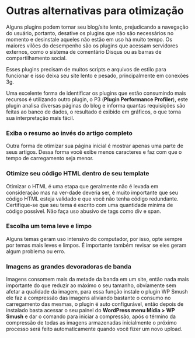 # Outras alternativas para otimização

Alguns plugins podem tornar seu blog/site lento, prejudicando a navegação do usuário, portanto, desative os plugins que não são necessários no momento e desinstale aqueles não estão em uso há muito tempo. Os maiores vilões do desempenho são os plugins que acessam servidores externos, como o sistema de comentário Disqus ou as barras de compartilhamento social. 

Esses plugins precisam de muitos scripts e arquivos de estilo para funcionar e isso deixa seu site lento e pesado, principalmente em conexões 3g.

Uma excelente forma de identificar os plugins que estão consumindo mais recursos é utilizando outro plugin, o P3 (**Plugin Performance Profiler**), este plugin analisa diversas páginas do blog e informa quantas requisições são feitas ao banco de dados, o resultado é exibido em gráficos, o que torna sua interpretação mais fácil.

### Exiba o resumo ao invés do artigo completo

Outra forma de otimizar sua página inicial é mostrar apenas uma parte de seus artigos. Dessa forma você exibe menos caracteres e faz com que o tempo de carregamento seja menor.

### Otimize seu código HTML dentro de seu template

Otimizar  o HTML é uma etapa que geralmente não é levada em consideração mas na ver-dade deveria ser, é muito importante que seu código HTML esteja validado e que você não tenha código redundante. Certifique-se que seu tema é escrito com uma quantidade mínima de código possível. Não faça uso abusivo de tags como div e span.

### Escolha um tema leve e limpo

Alguns temas geram uso intensivo do computador, por isso, opte sempre por temas mais leves e limpos. É importante também revisar se eles geram algum problema ou erro.

### Imagens as grandes devoradoras de banda

Imagens consomem mais da metade da banda em um site, então nada mais importante do que reduzir ao máximo o seu tamanho,  obviamente sem afetar a qualidade da imagem, para essa função instale o plugin WP Smush ele faz a compressão das imagens aliviando bastante o consumo no carregamento das mesmas, o plugin é auto configurável, então depois de instalado basta acessar o seu painel do **WordPress menu Mídia > WP Smush** e dar o comando para iniciar a compressão, após o término da compressão de todas as imagens armazenadas inicialmente o próximo processo será feito automaticamente quando você fizer um novo upload.

